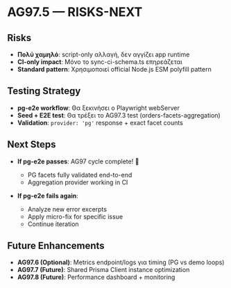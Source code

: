 # AG97.5 — RISKS-NEXT

## Risks
- **Πολύ χαμηλό**: script-only αλλαγή, δεν αγγίζει app runtime
- **CI-only impact**: Μόνο το sync-ci-schema.ts επηρεάζεται
- **Standard pattern**: Χρησιμοποιεί official Node.js ESM polyfill pattern

## Testing Strategy
- **pg-e2e workflow**: Θα ξεκινήσει ο Playwright webServer
- **Seed + E2E test**: Θα τρέξει το AG97.3 test (orders-facets-aggregation)
- **Validation**: `provider: 'pg'` response + exact facet counts

## Next Steps
- **If pg-e2e passes**: AG97 cycle complete! 🎉
  - PG facets fully validated end-to-end
  - Aggregation provider working in CI

- **If pg-e2e fails again**:
  - Analyze new error excerpts
  - Apply micro-fix for specific issue
  - Continue iteration

## Future Enhancements
- **AG97.6 (Optional)**: Metrics endpoint/logs για timing (PG vs demo loops)
- **AG97.7 (Future)**: Shared Prisma Client instance optimization
- **AG97.8 (Future)**: Performance dashboard + monitoring
